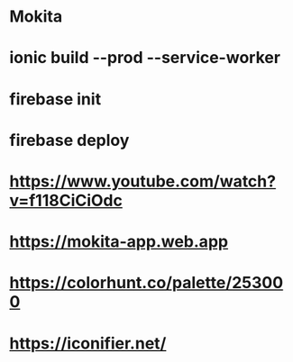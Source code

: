 # Mokita
# ionic build --prod --service-worker
# firebase init
# firebase deploy
# https://www.youtube.com/watch?v=f118CiCiOdc
# https://mokita-app.web.app
# https://colorhunt.co/palette/253000
# https://iconifier.net/